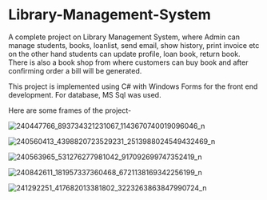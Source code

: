 # Library-Management-System

A complete project on Library Management System, where Admin can manage students, books, loanlist, send email, show history, print invoice etc on the other hand students can update profile, loan book, return book. There is also a book shop from where customers can buy book and after confirming order a bill will be generated.

This project is implemented using C# with Windows Forms for the front end development. For database, MS Sql was used.

Here are some frames of the project-

![240447766_893734321231067_1143670740019096046_n](https://user-images.githubusercontent.com/38969976/132103401-cca0a80f-fdff-4359-924a-401036889a35.png)

![240560413_4398820723529231_2513988024549432469_n](https://user-images.githubusercontent.com/38969976/132103408-3fee28f7-2a6f-41dc-b8c7-6a46a97d6643.png)

![240563965_531276277981042_917092699747352419_n](https://user-images.githubusercontent.com/38969976/132103412-5f792c49-70aa-44be-a379-461c408e22a8.png)

![240842611_181957337360468_6721138169342256199_n](https://user-images.githubusercontent.com/38969976/132103415-dcf6683b-6a3c-4427-aaf9-5dbd257702d1.png)

![241292251_417682013381802_3223263863847990724_n](https://user-images.githubusercontent.com/38969976/132103420-681f3e2a-d720-4939-a171-1aeebd428f8b.png)

